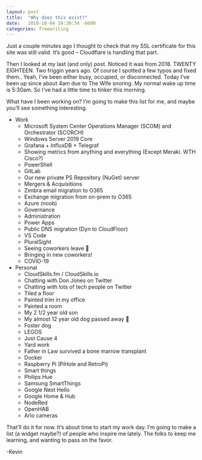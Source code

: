 ```yaml
---
layout: post
title:  "Why does this exist?"
date:   2018-10-04 18:30:34 -0600
categories: freewriting
---
```


Just a couple minutes ago I thought to check that my SSL certificate for this site was still valid. It’s good – Cloudflare is handling that part.

Then I looked at my last (and only) post. Noticed it was from 2018. TWENTY EIGHTEEN. Two friggin years ago. Of course I spotted a few typos and fixed them.. Yeah, I’ve been either busy, occupied, or disconnected. Today I’ve been up since about 4am due to The Wife snoring. My normal wake up time is 5:30am. So I’ve had a little time to tinker this morning.

What have I been working on? I’m going to make this list for me, and maybe you’ll see something interesting.

* Work
  * Microsoft System Center Operations Manager (SCOM) and Orchestrator (SCORCH)
  * Windows Server 2019 Core
  * Grafana + InfluxDB + Telegraf
  * Showing metrics from anything and everything (Except Meraki. WTH Cisco?)
  * PowerShell
  * GitLab
  * Our new private PS Repository (NuGet) server
  * Mergers & Acquisitions
  * Zimbra email migration to O365
  * Exchange migration from on-prem to O365
  * Azure (noob)
  * Governance
  * Administration
  * Power Apps
  * Public DNS migration (Dyn to CloudFloor)
  * VS Code
  * PluralSight
  * Seeing coworkers leave 🙁
  * Bringing in new coworkers!
  * COVID-19
* Personal
  * CloudSkills.fm / CloudSkills.io
  * Chatting with Don Jones on Twitter
  * Chatting with lots of tech people on Twitter
  * Tiled a floor
  * Painted trim in my office
  * Painted a room
  * My 2 1/2 year old son
  * My almost 12 year old dog passed away 🙁
  * Foster dog
  * LEGOS
  * Just Cause 4
  * Yard work
  * Father in Law survived a bone marrow transplant
  * Docker
  * Raspberry Pi (PiHole and RetroPi)
  * Smart things
  * Philips Hue
  * Samsung SmartThings
  * Google Nest Hello
  * Google Home & Hub
  * NodeRed
  * OpenHAB
  * Arlo cameras

That’ll do it for now. It’s about time to start my work day. I’m going to make a list (a widget maybe?) of people who inspire me lately. The folks to keep me learning, and wanting to pass on the favor.

-Kevin
